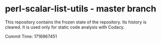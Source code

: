 # perl-scalar-list-utils - master branch

This repository contains the frozen state of the repository.
Its history is cleared. It is used only for static code
analysis with Codacy.

Commit Time: 1716967451